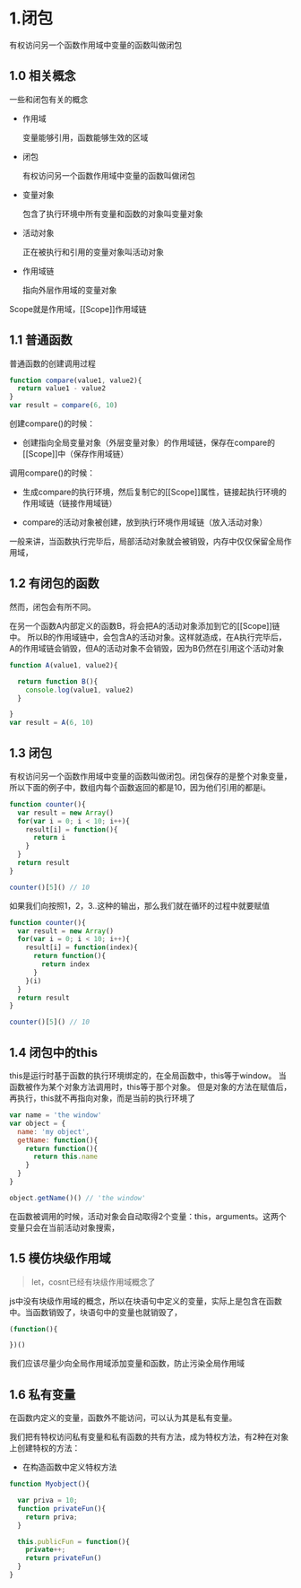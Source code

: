
# 1.闭包
有权访问另一个函数作用域中变量的函数叫做闭包


## 1.0 相关概念
一些和闭包有关的概念
- 作用域
  
  变量能够引用，函数能够生效的区域

- 闭包
  
  有权访问另一个函数作用域中变量的函数叫做闭包

- 变量对象
  
  包含了执行环境中所有变量和函数的对象叫变量对象

- 活动对象
  
  正在被执行和引用的变量对象叫活动对象

- 作用域链
  
  指向外层作用域的变量对象


Scope就是作用域，[[Scope]]作用域链



## 1.1 普通函数
普通函数的创建调用过程

```js
function compare(value1, value2){
  return value1 - value2
}
var result = compare(6, 10)
```

创建compare()的时候：
- 创建指向全局变量对象（外层变量对象）的作用域链，保存在compare的[[Scope]]中（保存作用域链）

调用compare()的时候：
- 生成compare的执行环境，然后复制它的[[Scope]]属性，链接起执行环境的作用域链（链接作用域链）

- compare的活动对象被创建，放到执行环境作用域链（放入活动对象）

一般来讲，当函数执行完毕后，局部活动对象就会被销毁，内存中仅仅保留全局作用域，


## 1.2 有闭包的函数
然而，闭包会有所不同。

在另一个函数A内部定义的函数B，将会把A的活动对象添加到它的[[Scope]]链中。
所以B的作用域链中，会包含A的活动对象。这样就造成，在A执行完毕后，A的作用域链会销毁，但A的活动对象不会销毁，因为B仍然在引用这个活动对象
```js
function A(value1, value2){

  return function B(){
    console.log(value1, value2)
  }

}
var result = A(6, 10)
```






## 1.3 闭包

有权访问另一个函数作用域中变量的函数叫做闭包。闭包保存的是整个对象变量，所以下面的例子中，数组内每个函数返回的都是10，因为他们引用的都是i。
```js
function counter(){
  var result = new Array()
  for(var i = 0; i < 10; i++){
    result[i] = function(){
      return i
    }
  }
  return result
}

counter()[5]() // 10
```

如果我们向按照1，2，3..这种的输出，那么我们就在循环的过程中就要赋值
```js
function counter(){
  var result = new Array()
  for(var i = 0; i < 10; i++){
    result[i] = function(index){
      return function(){
        return index
      }
    }(i)
  }
  return result
}

counter()[5]() // 10
```




## 1.4 闭包中的this
this是运行时基于函数的执行环境绑定的，在全局函数中，this等于window。
当函数被作为某个对象方法调用时，this等于那个对象。
但是对象的方法在赋值后，再执行，this就不再指向对象，而是当前的执行环境了
```javascript
var name = 'the window'
var object = {
  name: 'my object',
  getName: function(){
    return function(){
      return this.name
    }
  }
}

object.getName()() // 'the window'

```
在函数被调用的时候，活动对象会自动取得2个变量：this，arguments。这两个变量只会在当前活动对象搜索，


## 1.5 模仿块级作用域
> let，cosnt已经有块级作用域概念了

js中没有块级作用域的概念，所以在块语句中定义的变量，实际上是包含在函数中。当函数销毁了，块语句中的变量也就销毁了，
```javascript
(function(){

})()
```
我们应该尽量少向全局作用域添加变量和函数，防止污染全局作用域





## 1.6 私有变量
在函数内定义的变量，函数外不能访问，可以认为其是私有变量。

我们把有特权访问私有变量和私有函数的共有方法，成为特权方法，有2种在对象上创建特权的方法：

- 在构造函数中定义特权方法
```js
function Myobject(){

  var priva = 10;
  function privateFun(){
    return priva;
  }

  this.publicFun = function(){
    private++;
    return privateFun()
  }
}
```

